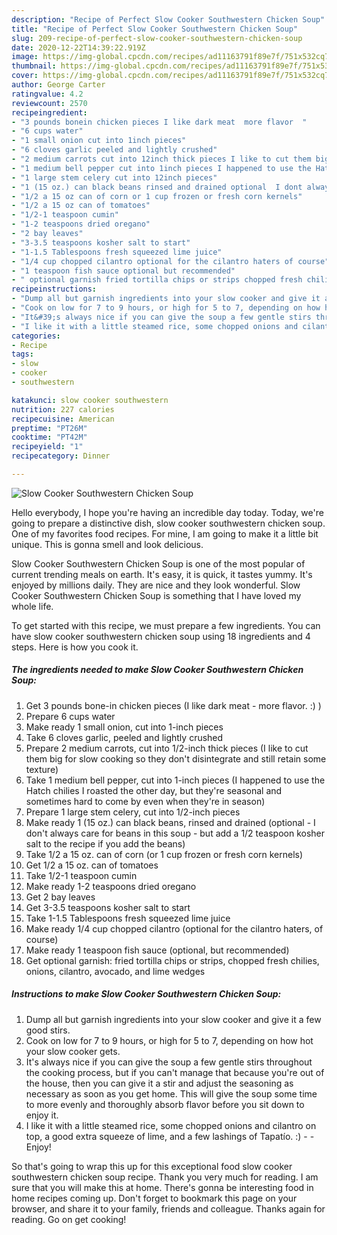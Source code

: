 ```yaml
---
description: "Recipe of Perfect Slow Cooker Southwestern Chicken Soup"
title: "Recipe of Perfect Slow Cooker Southwestern Chicken Soup"
slug: 209-recipe-of-perfect-slow-cooker-southwestern-chicken-soup
date: 2020-12-22T14:39:22.919Z
image: https://img-global.cpcdn.com/recipes/ad11163791f89e7f/751x532cq70/slow-cooker-southwestern-chicken-soup-recipe-main-photo.jpg
thumbnail: https://img-global.cpcdn.com/recipes/ad11163791f89e7f/751x532cq70/slow-cooker-southwestern-chicken-soup-recipe-main-photo.jpg
cover: https://img-global.cpcdn.com/recipes/ad11163791f89e7f/751x532cq70/slow-cooker-southwestern-chicken-soup-recipe-main-photo.jpg
author: George Carter
ratingvalue: 4.2
reviewcount: 2570
recipeingredient:
- "3 pounds bonein chicken pieces I like dark meat  more flavor  "
- "6 cups water"
- "1 small onion cut into 1inch pieces"
- "6 cloves garlic peeled and lightly crushed"
- "2 medium carrots cut into 12inch thick pieces I like to cut them big for slow cooking so they dont disintegrate and still retain some texture"
- "1 medium bell pepper cut into 1inch pieces I happened to use the Hatch chilies I roasted the other day but theyre seasonal and sometimes hard to come by even when theyre in season"
- "1 large stem celery cut into 12inch pieces"
- "1 (15 oz.) can black beans rinsed and drained optional  I dont always care for beans in this soup  but add a 12 teaspoon kosher salt to the recipe if you add the beans"
- "1/2 a 15 oz can of corn or 1 cup frozen or fresh corn kernels"
- "1/2 a 15 oz can of tomatoes"
- "1/2-1 teaspoon cumin"
- "1-2 teaspoons dried oregano"
- "2 bay leaves"
- "3-3.5 teaspoons kosher salt to start"
- "1-1.5 Tablespoons fresh squeezed lime juice"
- "1/4 cup chopped cilantro optional for the cilantro haters of course"
- "1 teaspoon fish sauce optional but recommended"
- " optional garnish fried tortilla chips or strips chopped fresh chilies onions cilantro avocado and lime wedges"
recipeinstructions:
- "Dump all but garnish ingredients into your slow cooker and give it a few good stirs."
- "Cook on low for 7 to 9 hours, or high for 5 to 7, depending on how hot your slow cooker gets."
- "It&#39;s always nice if you can give the soup a few gentle stirs throughout the cooking process, but if you can&#39;t manage that because you&#39;re out of the house, then you can give it a stir and adjust the seasoning as necessary as soon as you get home. This will give the soup some time to more evenly and thoroughly absorb flavor before you sit down to enjoy it."
- "I like it with a little steamed rice, some chopped onions and cilantro on top, a good extra squeeze of lime, and a few lashings of Tapatío. :)  Enjoy!"
categories:
- Recipe
tags:
- slow
- cooker
- southwestern

katakunci: slow cooker southwestern 
nutrition: 227 calories
recipecuisine: American
preptime: "PT26M"
cooktime: "PT42M"
recipeyield: "1"
recipecategory: Dinner

---
```



![Slow Cooker Southwestern Chicken Soup](https://img-global.cpcdn.com/recipes/ad11163791f89e7f/751x532cq70/slow-cooker-southwestern-chicken-soup-recipe-main-photo.jpg)

Hello everybody, I hope you're having an incredible day today. Today, we're going to prepare a distinctive dish, slow cooker southwestern chicken soup. One of my favorites food recipes. For mine, I am going to make it a little bit unique. This is gonna smell and look delicious.

Slow Cooker Southwestern Chicken Soup is one of the most popular of current trending meals on earth. It's easy, it is quick, it tastes yummy. It's enjoyed by millions daily. They are nice and they look wonderful. Slow Cooker Southwestern Chicken Soup is something that I have loved my whole life.




To get started with this recipe, we must prepare a few ingredients. You can have slow cooker southwestern chicken soup using 18 ingredients and 4 steps. Here is how you cook it.

<!--inarticleads1-->

##### The ingredients needed to make Slow Cooker Southwestern Chicken Soup:

1. Get 3 pounds bone-in chicken pieces (I like dark meat - more flavor. :) )
1. Prepare 6 cups water
1. Make ready 1 small onion, cut into 1-inch pieces
1. Take 6 cloves garlic, peeled and lightly crushed
1. Prepare 2 medium carrots, cut into 1/2-inch thick pieces (I like to cut them big for slow cooking so they don&#39;t disintegrate and still retain some texture)
1. Take 1 medium bell pepper, cut into 1-inch pieces (I happened to use the Hatch chilies I roasted the other day, but they&#39;re seasonal and sometimes hard to come by even when they&#39;re in season)
1. Prepare 1 large stem celery, cut into 1/2-inch pieces
1. Make ready 1 (15 oz.) can black beans, rinsed and drained (optional - I don&#39;t always care for beans in this soup - but add a 1/2 teaspoon kosher salt to the recipe if you add the beans)
1. Take 1/2 a 15 oz. can of corn (or 1 cup frozen or fresh corn kernels)
1. Get 1/2 a 15 oz. can of tomatoes
1. Take 1/2-1 teaspoon cumin
1. Make ready 1-2 teaspoons dried oregano
1. Get 2 bay leaves
1. Get 3-3.5 teaspoons kosher salt to start
1. Take 1-1.5 Tablespoons fresh squeezed lime juice
1. Make ready 1/4 cup chopped cilantro (optional for the cilantro haters, of course)
1. Make ready 1 teaspoon fish sauce (optional, but recommended)
1. Get  optional garnish: fried tortilla chips or strips, chopped fresh chilies, onions, cilantro, avocado, and lime wedges




<!--inarticleads2-->

##### Instructions to make Slow Cooker Southwestern Chicken Soup:

1. Dump all but garnish ingredients into your slow cooker and give it a few good stirs.
1. Cook on low for 7 to 9 hours, or high for 5 to 7, depending on how hot your slow cooker gets.
1. It&#39;s always nice if you can give the soup a few gentle stirs throughout the cooking process, but if you can&#39;t manage that because you&#39;re out of the house, then you can give it a stir and adjust the seasoning as necessary as soon as you get home. This will give the soup some time to more evenly and thoroughly absorb flavor before you sit down to enjoy it.
1. I like it with a little steamed rice, some chopped onions and cilantro on top, a good extra squeeze of lime, and a few lashings of Tapatío. :) -  - Enjoy!




So that's going to wrap this up for this exceptional food slow cooker southwestern chicken soup recipe. Thank you very much for reading. I am sure that you will make this at home. There's gonna be interesting food in home recipes coming up. Don't forget to bookmark this page on your browser, and share it to your family, friends and colleague. Thanks again for reading. Go on get cooking!
